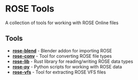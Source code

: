 # ROSE Tools
A collection of tools for working with ROSE Online files

## Tools
- [**rose-blend**](rose-blend) - Blender addon for importing ROSE
- [**rose-conv**](rose-conv) - Tool for converting ROSE file types
- [**rose-lib**](rose-lib) - Rust library for reading/writing ROSE data types
- [**rose-py**](rose-py) - Python scripts for working with ROSE data
- [**rose-vfs**](rose-vfs) - Tool for extracting ROSE VFS files
